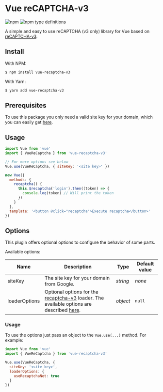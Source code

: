 # Vue reCAPTCHA-v3
![npm](https://img.shields.io/npm/v/vue-recaptcha-v3.svg) 
![npm type definitions](https://img.shields.io/npm/types/vue-recaptcha-v3.svg)

A simple and easy to use reCAPTCHA (v3 only) library for Vue based on [reCAPTCHA-v3](https://github.com/AurityLab/recaptcha-v3).

 ## Install
 With NPM:
 ```bash
 $ npm install vue-recaptcha-v3
 ```
 
 With Yarn:
 ```bash
 $ yarn add vue-recaptcha-v3
 ```
 
 ## Prerequisites
 To use this package you only need a valid site key for your domain, which you can easily get [here](https://www.google.com/recaptcha).

## Usage

```javascript
import Vue from 'vue'
import { VueReCaptcha } from 'vue-recaptcha-v3'

// For more options see below
Vue.use(VueReCaptcha, { siteKey: '<site key>' })

new Vue({
  methods: {
    recaptcha() {
      this.$recaptcha('login').then((token) => {
        console.log(token) // Will print the token
      })
    }
  },
  template: '<button @click="recaptcha">Execute recaptcha</button>'
})
```

## Options
This plugin offers optional options to configure the behavior of some parts.

Available options:

|Name|Description|Type|Default value
|----|-----------|----|-------------
|siteKey|The site key for your domain from Google.|*string*|*none*
|loaderOptions|Optional options for the [recaptcha-v3](https://github.com/AurityLab/recaptcha-v3) loader. The available options are described [here](https://github.com/AurityLab/recaptcha-v3/tree/v1.2.0#usage-1).|*object*|`null`

### Usage
To use the options just pass an object to the `Vue.use(...)` method. For example:
```javascript
import Vue from 'vue'
import { VueReCaptcha } from 'vue-recaptcha-v3'

Vue.use(VueReCaptcha, {
  siteKey: '<site key>',
  loaderOptions: {
    useRecaptchaNet: true
  }
})
```
